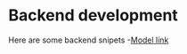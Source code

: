 # Backend development
Here are some backend snipets 
-[Model link](https://app.eraser.io/workspace/YtPqZ1VogxGy1jzIDkzj)